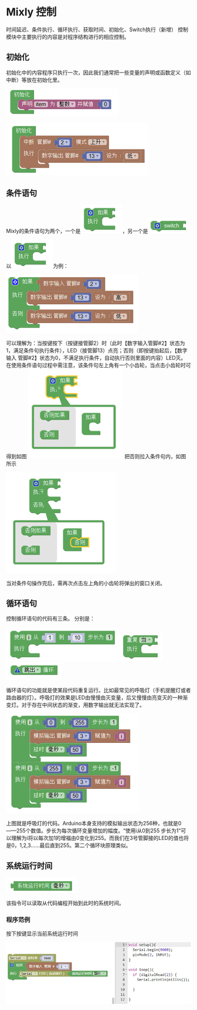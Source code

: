 # Mixly 控制
时间延迟、条件执行、循环执行、获取时间、初始化、Switch执行（新增）
控制模块中主要执行的内容是对程序结构进行的相应控制。
## 初始化
初始化中的内容程序只执行一次，因此我们通常把一些变量的声明或函数定义（如中断）等放在初始化里。

![](images/03/control1.png)

![](images/03/control2.png)

## 条件语句
Mixly的条件语句为两个，一个是![](images/03/control3.png)，另一个是![](images/03/control4.png)

以![](images/03/control3.png)为例：

![](images/03/control6.png)

可以理解为：当按键按下（按键接管脚2）时（此时【数字输入管脚#2】状态为1，满足条件句执行条件），LED（接管脚13）点亮；否则（即按键抬起后，【数字输入 管脚#2】状态为0，不满足执行条件，自动执行否则里面的内容）LED灭。在使用条件语句过程中需注意，该条件句左上角有一个小齿轮，当点击小齿轮时可得到如图
![](images/03/control7.png)
把否则拉入条件句内，如图所示

![](images/03/control8.png)

当对条件句操作完后，需再次点击左上角的小齿轮将弹出的窗口关闭。

## 循环语句
控制循环语句的代码有三条。
分别是：

![](images/03/control9.png)
![](images/03/control10.png)
![](images/03/control11.png)

循环语句的功能就是使某段代码重复运行。比如最常见的呼吸灯（手机提醒灯或者路由器的灯）。呼吸灯的效果是LED由慢慢由灭变量，后又慢慢由亮变灭的一种渐变灯。对于存在中间状态的渐变，用数字输出就无法实现了。

![](images/03/control12.png)

上图就是呼吸灯的代码。Arduino本身支持的模拟输出状态为256种，也就是0——255个数值。步长为每次循环变量增加的幅度。“使用i从0到255 步长为1“可以理解为i将以每次加1的增福由0变化到255。而我们在3号管脚接的LED的值也将是0，1,2,3……最后直到255。第二个循环块原理类似。

## 系统运行时间

![](images/03/control13.png)

该指令可以读取从代码编程开始到此时的系统时间。

### 程序范例

按下按键显示当前系统运行时间

![](images/03/control13-1.jpg)
